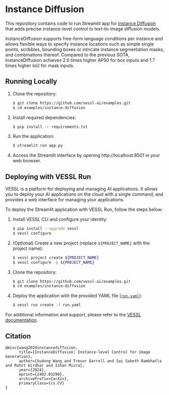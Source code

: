 # Instance Diffusion

This repository contains code to run Streamlit app for [Instance Diffusion](https://github.com/frank-xwang/InstanceDiffusion) that adds precise instance-level control to text-to-image diffusion models.

InstanceDiffusion supports free-form language conditions per instance and allows flexible ways to specify instance locations such as simple single points, scribbles, bounding boxes or intricate instance segmentation masks, and combinations thereof. Compared to the previous SOTA, InstanceDiffusion achieves 2.0 times higher AP50 for box inputs and 1.7 times higher IoU for mask inputs.

## Running Locally

1. Clone the repository:
   ```bash
   $ git clone https://github.com/vessl-ai/examples.git
   $ cd examples/instance-diffusion
   ```
2. Install required dependencies:
   ```bash
   $ pip install -r requirements.txt
   ```
3. Run the application:
   ```bash
   $ streamlit run app.py
   ```
4. Access the Streamlit interface by opening http://localhost:8501 in your web browser.

## Deploying with VESSL Run

VESSL is a platform for deploying and managing AI applications. It allows you to deploy your AI applications on the cloud with a single command, and provides a web interface for managing your applications.

To deploy the Streamlit application with VESSL Run, follow the steps below:

1. Install VESSL CLI and configure your identity:
   ```bash
   $ pip install --upgrade vessl
   $ vessl configure
   ```
2. (Optional) Create a new project (replace `${PROJECT_NAME}` with the project name):
   ```bash
   $ vessl project create ${PROJECT_NAME}
   $ vessl configure -p ${PROJECT_NAME}
   ```
3. Clone the repository:
   ```bash
   $ git clone https://github.com/vessl-ai/examples.git
   $ cd examples/instance-diffusion
   ```
4. Deploy the application with the provided YAML file ([`run.yaml`](./run.yaml)):
   ```bash
   $ vessl run create -f run.yaml
   ```

For additional information and support, please refer to the [VESSL documentation](https://docs.vessl.ai).

## Citation

```
@misc{wang2024instancediffusion,
      title={InstanceDiffusion: Instance-level Control for Image Generation},
      author={Xudong Wang and Trevor Darrell and Sai Saketh Rambhatla and Rohit Girdhar and Ishan Misra},
      year={2024},
      eprint={2402.03290},
      archivePrefix={arXiv},
      primaryClass={cs.CV}
}
```
